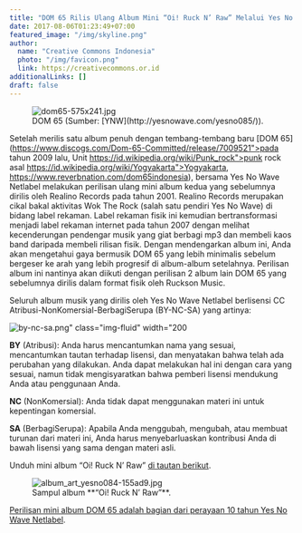 ```yaml
---
title: "DOM 65 Rilis Ulang Album Mini “Oi! Ruck N’ Raw” Melalui Yes No Wave Netlabel (CC BY-NC-SA)"
date: 2017-08-06T01:23:49+07:00
featured_image: "/img/skyline.png"
author:
  name: "Creative Commons Indonesia"
  photo: "/img/favicon.png"
  link: https://creativecommons.or.id
additionalLinks: []
draft: false
---
```






<figure class="figure w-sm-50 float-sm-end ms-sm-5 mt-2 mb-4">



  <img src="../../uploads/dom65-575x241.jpg" alt="dom65-575x241.jpg" class="figure-img img-fluid">

  <figcaption class="figure-caption">DOM 65 (Sumber: [YNW](http://yesnowave.com/yesno085/)).</figcaption>

</figure>

Setelah merilis satu album penuh dengan tembang-tembang baru [DOM 65](https://www.discogs.com/Dom-65-Committed/release/7009521">pada tahun 2009 lalu, Unit https://id.wikipedia.org/wiki/Punk_rock">punk rock asal https://id.wikipedia.org/wiki/Yogyakarta">Yogyakarta, https://www.reverbnation.com/dom65indonesia), bersama Yes No Wave Netlabel melakukan perilisan ulang mini album kedua yang sebelumnya dirilis oleh Realino Records pada tahun 2001. Realino Records merupakan cikal bakal aktivitas Wok The Rock (salah satu pendiri Yes No Wave) di bidang label rekaman. Label rekaman fisik ini kemudian bertransformasi menjadi label rekaman internet pada tahun 2007 dengan melihat kecenderungan pendengar musik yang giat berbagi mp3 dan membeli kaos band daripada membeli rilisan fisik. Dengan mendengarkan album ini, Anda akan mengetahui gaya bermusik DOM 65 yang lebih minimalis sebelum bergeser ke arah yang lebih progresif di album-album setelahnya. Perilisan album ini nantinya akan diikuti dengan perilisan 2 album lain DOM 65 yang sebelumnya dirilis dalam format fisik oleh Ruckson Music.

Seluruh album musik yang dirilis oleh Yes No Wave Netlabel berlisensi CC Atribusi-NonKomersial-BerbagiSerupa (BY-NC-SA) yang artinya:

![by-nc-sa.png" class="img-fluid" width="200](../../uploads/by-nc-sa.png)

**BY** (Atribusi): Anda harus mencantumkan nama yang sesuai, mencantumkan tautan terhadap lisensi, dan menyatakan bahwa telah ada perubahan yang dilakukan. Anda dapat melakukan hal ini dengan cara yang sesuai, namun tidak mengisyaratkan bahwa pemberi lisensi mendukung Anda atau penggunaan Anda.

**NC** (NonKomersial): Anda tidak dapat menggunakan materi ini untuk kepentingan komersial.

**SA** (BerbagiSerupa): Apabila Anda menggubah, mengubah, atau membuat turunan dari materi ini, Anda harus menyebarluaskan kontribusi Anda di bawah lisensi yang sama dengan materi asli.

Unduh mini album “Oi! Ruck N’ Raw” [di tautan berikut](https://archive.org/download/yesno085dom65/yesno085.zip).

<figure class="figure w-sm-50 mt-3 mb-4">

  <img src="../../uploads/album_art_yesno084-155ad9.jpg" alt="album_art_yesno084-155ad9.jpg" class="figure-img img-fluid">

  <figcaption class="figure-caption">Sampul album **“Oi! Ruck N’ Raw”**.</figcaption>

</figure>

[Perilisan mini album DOM 65 adalah bagian dari perayaan 10 tahun Yes No Wave Netlabel](http://yesnowave.com/10-tahun-yes-no-wave-music/).

